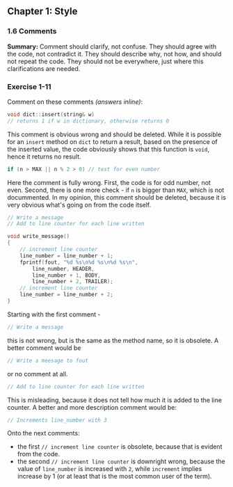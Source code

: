 ## Chapter 1: Style

### 1.6 Comments
**Summary:** Comment should clarify, not confuse. They should agree with the code, not contradict it. They should describe why, not how, and should not repeat the code. They should not be everywhere, just where this clarifications are needed.

### Exercise 1-11
Comment on these comments *(answers inline)*:
```c
void dict::insert(string& w)
// returns 1 if w in dictionary, otherwise returns 0
```
This comment is obvious wrong and should be deleted. While it is possible for an `insert` method on `dict` to return a result, based on the presence of the inserted value, the code obviously shows that this function is `void`, hence it returns no result.
```c
if (n > MAX || n % 2 > 0) // test for even number
```
Here the comment is fully wrong. First, the code is for odd number, not even. Second, there is one more check - if `n` is bigger than `MAX`, which is not docummented. In my opinion, this comment should be deleted, because it is very obvious what's going on from the code itself. 
```c
// Write a message
// Add to line counter for each line written

void write_message()
{
    // increment line counter
    line_number = line_number + 1;
    fprintf(fout, "%d %s\n%d %s\n%d %s\n",
        line_number, HEADER,
        line_number + 1, BODY,
        line_number + 2, TRAILER);
    // increment line counter
    line_number = line_number + 2;
}
```
Starting with the first comment -
```c
// Write a message
```
this is not wrong, but is the same as the method name, so it is obsolete.
A better comment would be
```c
// Write a meesage to fout
```
or no comment at all.
```c
// Add to line counter for each line written
```
This is misleading, because it does not tell how much it is added to the line counter.
A better and more description comment would be:
```c
// Increments line_number with 3
```
Onto the next comments:
- the first `// increment line counter` is obsolete, because that is evident from the code.
- the second `// increment line counter` is downright wrong, because the value of `line_number` is increased with `2`,
while `increment` implies increase by 1 (or at least that is the most common user of the term).
